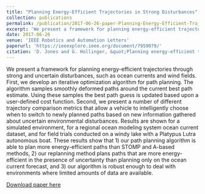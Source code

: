 ```yaml
---
title: "Planning Energy-Efficient Trajectories in Strong Disturbances"
collection: publications
permalink: /publication/2017-06-26-paper-Planning-Energy-Efficient-Trajectories
excerpt: 'We present a framework for planning energy-efficient trajectories through strong and uncertain disturbances, such as ocean currents and wind fields.'
date: 2017-06-26
venue: 'IEEE Robotics and Automation Letters'
paperurl: 'https://ieeexplore.ieee.org/document/7959079/'
citation: 'D. Jones and G. Hollinger, &quot;Planning energy-efficient trajectories in strong disturbances&quot; <i>IEEE Robotics and Automation Letters</i>, vol. 2, no. 4, pp. 2080-2087, Oct. 2017'
---
```

We present a framework for planning energy-efficient trajectories through strong and uncertain disturbances, such as ocean currents and wind fields. First, we develop an iterative optimization algorithm for path planning. The algorithm samples smoothly deformed paths around the current best path estimate. Using these samples the best path guess is updated based upon a user-defined cost function. Second, we present a number of different trajectory comparison metrics that allow a vehicle to intelligently choose when to switch to newly planned paths based on new information gathered about uncertain environmental disturbances. Results are shown for a simulated environment, for a regional ocean modeling system ocean current dataset, and for field trials conducted on a windy lake with a Platypus Lutra autonomous boat. These results show that 1) our path planning algorithm is able to plan more energy-efficient paths than STOMP and A-based methods, 2) our replanning method plans paths that are more energy-efficient in the presence of uncertainty than planning only on the ocean current forecast, and 3) our algorithm is robust enough to deal with environments where limited amounts of data are available.

[Download paper here](https://ieeexplore.ieee.org/document/7959079/)